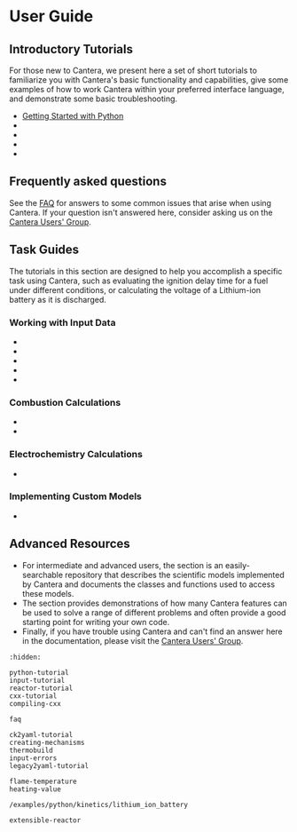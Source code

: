 # User Guide

## Introductory Tutorials

For those new to Cantera, we present here a set of short tutorials to familiarize you
with Cantera's basic functionality and capabilities, give some examples of how to work
Cantera within your preferred interface language, and demonstrate some basic
troubleshooting.

- [Getting Started with Python](python-tutorial)
- [](input-tutorial)
- [](reactor-tutorial)
- [](cxx-tutorial)
- [](compiling-cxx)

## Frequently asked questions

See the [FAQ](faq) for answers to some common issues that arise when using
Cantera. If your question isn't answered here, consider asking us on the
[Cantera Users' Group](https://cantera.org/community.html#the-cantera-users-group).

## Task Guides

The tutorials in this section are designed to help you accomplish a specific task
using Cantera, such as evaluating the ignition delay time for a fuel under different
conditions, or calculating the voltage of a Lithium-ion battery as it is discharged.

### Working with Input Data

- [](ck2yaml-tutorial)
- [](creating-mechanisms)
- [](thermobuild)
- [](input-errors)
- [](legacy2yaml-tutorial)

### Combustion Calculations
- [](flame-temperature)
- [](heating-value)

### Electrochemistry Calculations
- [](/examples/python/kinetics/lithium_ion_battery)

### Implementing Custom Models

- [](extensible-reactor)

## Advanced Resources

- For intermediate and advanced users, the [](/reference/index) section is an
  easily-searchable repository that describes the scientific models implemented by
  Cantera and documents the classes and functions used to access these models.
- The [](/examples/index) section provides demonstrations of how many Cantera features
  can be used to solve a range of different problems and often provide a good starting
  point for writing your own code.
- Finally, if you have trouble using Cantera and can't find an answer here in the
  documentation, please visit the
  [Cantera Users' Group](https://cantera.org/community.html#the-cantera-users-group).

```{toctree}
:hidden:

python-tutorial
input-tutorial
reactor-tutorial
cxx-tutorial
compiling-cxx

faq

ck2yaml-tutorial
creating-mechanisms
thermobuild
input-errors
legacy2yaml-tutorial

flame-temperature
heating-value

/examples/python/kinetics/lithium_ion_battery

extensible-reactor
```
